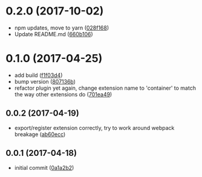 <a name="0.2.0"></a>
# 0.2.0 (2017-10-02)

* npm updates, move to yarn ([028f168](https://github.com/modosc/showdown-container/commit/028f168))
* Update README.md ([660b106](https://github.com/modosc/showdown-container/commit/660b106))



<a name="0.1.0"></a>
# 0.1.0 (2017-04-25)

* add build ([f1f03d4](https://github.com/modosc/showdown-container/commit/f1f03d4))
* bump version ([807136b](https://github.com/modosc/showdown-container/commit/807136b))
* refactor plugin yet again, change extension name to 'container' to match the way other extensions do ([701ea49](https://github.com/modosc/showdown-container/commit/701ea49))



<a name="0.0.2"></a>
## 0.0.2 (2017-04-19)

* export/register extension correctly, try to work around webpack breakage ([ab60ecc](https://github.com/modosc/showdown-container/commit/ab60ecc))



<a name="0.0.1"></a>
## 0.0.1 (2017-04-18)

* initial commit ([0a1a2b2](https://github.com/modosc/showdown-container/commit/0a1a2b2))



